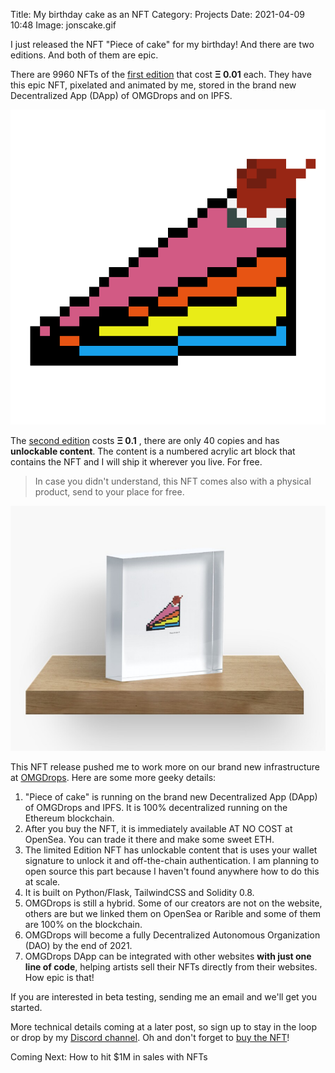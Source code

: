 Title: My birthday cake as an NFT
Category: Projects 
Date: 2021-04-09 10:48
Image: jonscake.gif

I just released the NFT "Piece of cake" for my birthday! And there are two editions. And both of them are epic.

There are 9960 NFTs of the [first edition](https://omgdrops.com/jonv/pieceofcake/) that cost **Ξ 0.01** each. They have this epic NFT, pixelated and animated by me, stored in the brand new Decentralized App (DApp) of OMGDrops and on IPFS.

![First edition](/images/jonscake.gif)

The [second edition](https://omgdrops.com/jonv/pieceofcake_limited/) costs **Ξ 0.1** , there are only 40 copies and has **unlockable content**. The content is a numbered acrylic art block that contains the NFT and I will ship it wherever you live. For free.

> In case you didn't understand, this NFT comes also with a physical product, send to your place for free.

![Unlockable content](/images/gift.png)

This NFT release pushed me to work more on our brand new infrastructure at [OMGDrops](https://omgdrops.com). Here are some more geeky details:

1. "Piece of cake" is running on the brand new Decentralized App (DApp) of OMGDrops and IPFS. It is 100% decentralized running on the Ethereum blockchain.
2. After you buy the NFT, it is immediately available AT NO COST at OpenSea. You can trade it there and make some sweet ETH.
3. The limited Edition NFT has unlockable content that is uses your wallet signature to unlock it and off-the-chain authentication. I am planning to open source this part because I haven't found anywhere how to do this at scale.
4. It is built on Python/Flask, TailwindCSS and Solidity 0.8.
5. OMGDrops is still a hybrid. Some of our creators are not on the website, others are but we linked them on OpenSea or Rarible and some of them are 100% on the blockchain.
6. OMGDrops will become a fully Decentralized Autonomous Organization (DAO) by the end of 2021.
7. OMGDrops DApp can be integrated with other websites **with just one line of code**, helping artists sell their NFTs directly from their websites. How epic is that!

If you are interested in beta testing, sending me an email and we'll get you started.

More technical details coming at a later post, so sign up to stay in the loop or drop by my [Discord channel](https://discord.gg/gEnk5f4web). Oh and don't forget to [buy the NFT](https://omgdrops.com/jonv/pieceofcake_limited/)!

Coming Next: How to hit $1M in sales with NFTs


